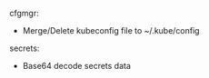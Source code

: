 cfgmgr:  
- Merge/Delete kubeconfig file to ~/.kube/config 
 
secrets:
- Base64 decode secrets data
